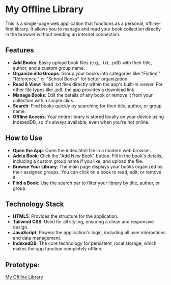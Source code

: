 # My Offline Library
This is a single-page web application that functions as a personal, offline-first library. It allows you to manage and read your book collection directly in the browser without needing an internet connection.

## Features
* **Add Books**: Easily upload book files (e.g., .txt, .pdf) with their title, author, and a custom group name.
* **Organize into Groups**: Group your books into categories like "Fiction," "Reference," or "School Books" for better organization.
* **Read & View**: Read .txt files directly within the app's built-in viewer. For other file types like .pdf, the app provides a download link.
* **Manage Books**: Edit the details of any book or remove it from your collection with a simple click.
* **Search**: Find books quickly by searching for their title, author, or group name.
* **Offline Access**: Your entire library is stored locally on your device using IndexedDB, so it's always available, even when you're not online.

## How to Use
* **Open the App**: Open the index.html file in a modern web browser.
* **Add a Book**: Click the "Add New Book" button. Fill in the book's details, including a custom group name if you like, and upload the file.
* **Browse Your Library**: The main page displays your books organized by their assigned groups. You can click on a book to read, edit, or remove it.
* **Find a Book**: Use the search bar to filter your library by title, author, or group.

## Technology Stack
* **HTML5**: Provides the structure for the application.
* **Tailwind CSS**: Used for all styling, ensuring a clean and responsive design.
* **JavaScript**: Powers the application's logic, including all user interactions and data management.
* **IndexedDB**: The core technology for persistent, local storage, which makes the app function completely offline.

## Prototype:
[My Offline Library](https://my-islamic-library.netlify.app/)
